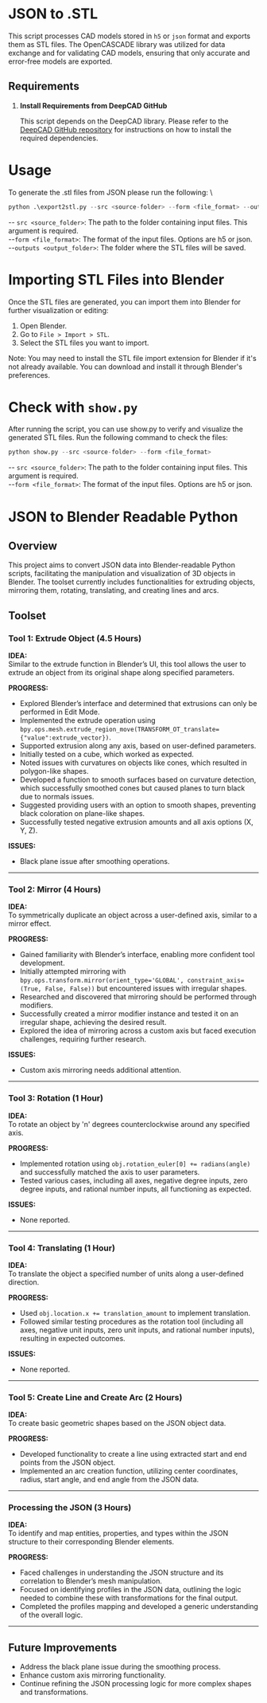 # JSON to .STL

This script processes CAD models stored in `h5` or `json` format and exports them as STL files. The OpenCASCADE library was utilized for data exchange and for validating CAD models, ensuring that only accurate and error-free models are exported.

## Requirements

1. **Install Requirements from DeepCAD GitHub**

   This script depends on the DeepCAD library. Please refer to the [DeepCAD GitHub repository](https://github.com/ChrisWu1997/DeepCAD) for instructions on how to install the required dependencies.


# Usage
To generate the .stl files from JSON please run the following:  \

```python
python .\export2stl.py --src <source-folder> --form <file_format> --outputs <output-folder>
```
-- `src <source_folder>`: The path to the folder containing input files. This argument is required.\
--`form <file_format>`: The format of the input files. Options are h5 or json. \
--`outputs <output_folder>`: The folder where the STL files will be saved.


# Importing STL Files into Blender
Once the STL files are generated, you can import them into Blender for further visualization or editing:

1. Open Blender. 
2. Go to `File > Import > STL`. 
3. Select the STL files you want to import. 

Note: You may need to install the STL file import extension for Blender if it's not already available. You can download and install it through Blender's preferences.

# Check with `show.py`

After running the script, you can use show.py to verify and visualize the generated STL files. Run the following command to check the files:

```python
python show.py --src <source-folder> --form <file_format>
```

-- `src <source_folder>`: The path to the folder containing input files. This argument is required.\
--`form <file_format>`: The format of the input files. Options are h5 or json. 


# JSON to Blender Readable Python

## Overview

This project aims to convert JSON data into Blender-readable Python scripts, facilitating the manipulation and visualization of 3D objects in Blender. The toolset currently includes functionalities for extruding objects, mirroring them, rotating, translating, and creating lines and arcs.

## Toolset

### Tool 1: Extrude Object (4.5 Hours)

**IDEA:**  
Similar to the extrude function in Blender’s UI, this tool allows the user to extrude an object from its original shape along specified parameters.

**PROGRESS:**  
- Explored Blender’s interface and determined that extrusions can only be performed in Edit Mode.
- Implemented the extrude operation using `bpy.ops.mesh.extrude_region_move(TRANSFORM_OT_translate={"value":extrude_vector})`.
- Supported extrusion along any axis, based on user-defined parameters.
- Initially tested on a cube, which worked as expected.
- Noted issues with curvatures on objects like cones, which resulted in polygon-like shapes.
- Developed a function to smooth surfaces based on curvature detection, which successfully smoothed cones but caused planes to turn black due to normals issues.
- Suggested providing users with an option to smooth shapes, preventing black coloration on plane-like shapes.
- Successfully tested negative extrusion amounts and all axis options (X, Y, Z).

**ISSUES:**  
- Black plane issue after smoothing operations.

---

### Tool 2: Mirror (4 Hours)

**IDEA:**  
To symmetrically duplicate an object across a user-defined axis, similar to a mirror effect.

**PROGRESS:**  
- Gained familiarity with Blender’s interface, enabling more confident tool development.
- Initially attempted mirroring with `bpy.ops.transform.mirror(orient_type='GLOBAL', constraint_axis=(True, False, False))` but encountered issues with irregular shapes.
- Researched and discovered that mirroring should be performed through modifiers.
- Successfully created a mirror modifier instance and tested it on an irregular shape, achieving the desired result.
- Explored the idea of mirroring across a custom axis but faced execution challenges, requiring further research.

**ISSUES:**  
- Custom axis mirroring needs additional attention.

---

### Tool 3: Rotation (1 Hour)

**IDEA:**  
To rotate an object by 'n' degrees counterclockwise around any specified axis.

**PROGRESS:**  
- Implemented rotation using `obj.rotation_euler[0] += radians(angle)` and successfully matched the axis to user parameters.
- Tested various cases, including all axes, negative degree inputs, zero degree inputs, and rational number inputs, all functioning as expected.

**ISSUES:**  
- None reported.

---

### Tool 4: Translating (1 Hour)

**IDEA:**  
To translate the object a specified number of units along a user-defined direction.

**PROGRESS:**  
- Used `obj.location.x += translation_amount` to implement translation.
- Followed similar testing procedures as the rotation tool (including all axes, negative unit inputs, zero unit inputs, and rational number inputs), resulting in expected outcomes.

**ISSUES:**  
- None reported.

---

### Tool 5: Create Line and Create Arc (2 Hours)

**IDEA:**  
To create basic geometric shapes based on the JSON object data.

**PROGRESS:**  
- Developed functionality to create a line using extracted start and end points from the JSON object.
- Implemented an arc creation function, utilizing center coordinates, radius, start angle, and end angle from the JSON data.

---

### Processing the JSON (3 Hours)

**IDEA:**  
To identify and map entities, properties, and types within the JSON structure to their corresponding Blender elements.

**PROGRESS:**  
- Faced challenges in understanding the JSON structure and its correlation to Blender’s mesh manipulation.
- Focused on identifying profiles in the JSON data, outlining the logic needed to combine these with transformations for the final output.
- Completed the profiles mapping and developed a generic understanding of the overall logic.

---

## Future Improvements

- Address the black plane issue during the smoothing process.
- Enhance custom axis mirroring functionality.
- Continue refining the JSON processing logic for more complex shapes and transformations.
